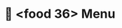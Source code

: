 <!DOCTYPE html>
<html lang="en">
<head>
  <meta charset="UTF-8">
  <meta name="viewport" content="width=device-width, initial-scale=1.0">


</head>
<body>
  <h1>🍴 &lt;food 36&gt; Menu</h1>
  <div class="grid" id="foodGrid"></div>
</body>
</html>
